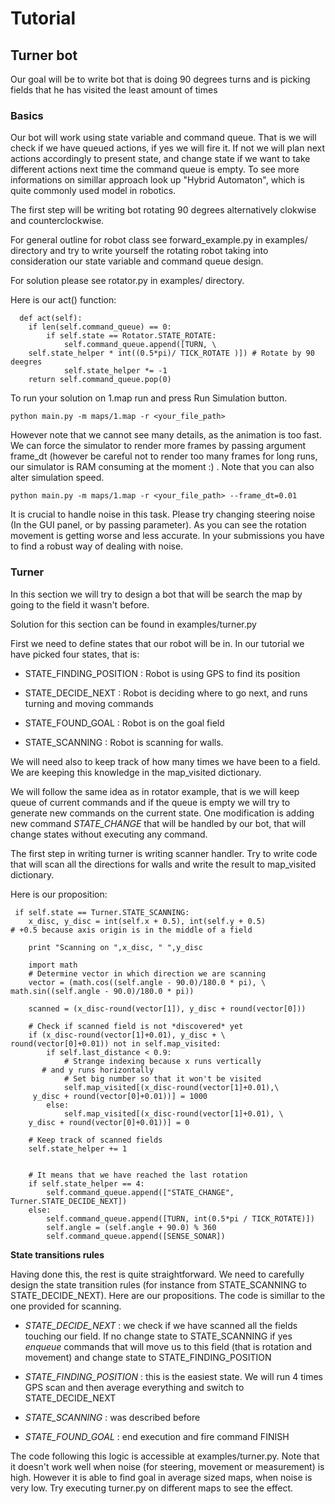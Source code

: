 # Tutorial

## Turner bot ##

Our goal will be to write bot that is doing 90 degrees turns and is picking fields
that he has visited the least amount of times

### Basics

Our bot will work using state variable and command queue. That is we will check if we have queued
actions, if yes we will fire it. If not we will plan next actions accordingly to present state,
and change state if we want to take different actions next time the command queue is empty. To 
see more informations on simillar approach look up "Hybrid Automaton", which is quite commonly
used model in robotics.

The first step will be writing bot rotating 90 degrees alternatively clokwise and counterclockwise.

For general outline for robot class see forward_example.py in examples/ directory and try to write 
yourself the rotating robot taking into consideration our state variable and command queue design.

For solution please see rotator.py in examples/ directory.

Here is our act() function:


      def act(self):
        if len(self.command_queue) == 0:
            if self.state == Rotator.STATE_ROTATE:
                self.command_queue.append([TURN, \
		self.state_helper * int((0.5*pi)/ TICK_ROTATE )]) # Rotate by 90 deegres
                self.state_helper *= -1
        return self.command_queue.pop(0)

To run your solution on 1.map run and press Run Simulation button.

``python main.py -m maps/1.map -r <your_file_path>``

However note that we cannot see many details, as the animation is too fast. We can force the simulator to render more frames by
passing argument frame_dt (however be careful not to render too many frames for long runs, our simulator is RAM consuming at the moment :) . Note that you can also alter simulation speed.

``python main.py -m maps/1.map -r <your_file_path> --frame_dt=0.01``

It is crucial to handle noise in this task. Please try changing steering noise (In the GUI panel, or by passing parameter).
As you can see the rotation movement is getting worse and less accurate. In your submissions you have to find
a robust way of dealing with noise.

### Turner

In this section we will try to design a bot that will be search the map by going to the field it wasn't before.

Solution for this section can be found in examples/turner.py

First we need to define states that our robot will be in. In our tutorial we have picked four states, that is:

  * STATE_FINDING_POSITION : Robot is using GPS to find its position

  * STATE_DECIDE_NEXT : Robot is deciding where to go next, and runs turning and moving commands

  * STATE_FOUND_GOAL : Robot is on the goal field

  * STATE_SCANNING : Robot is scanning for walls.

We will need also to keep track of how many times we have been to a field. We are keeping this
knowledge in the map_visited dictionary.

We will follow the same idea as in rotator example, that is we will keep queue of current commands and
if the queue is empty we will try to generate new commands on the current state. One modification is
adding new command *STATE_CHANGE* that will be handled by our bot, that will change states without executing
any command.

The first step in writing turner is writing scanner handler. Try to write code that will scan all the
directions for walls and write the result to map_visited dictionary.

Here is our proposition:

     if self.state == Turner.STATE_SCANNING:
        x_disc, y_disc = int(self.x + 0.5), int(self.y + 0.5) 
	# +0.5 because axis origin is in the middle of a field

        print "Scanning on ",x_disc, " ",y_disc

        import math
        # Determine vector in which direction we are scanning
        vector = (math.cos((self.angle - 90.0)/180.0 * pi), \
	math.sin((self.angle - 90.0)/180.0 * pi))

        scanned = (x_disc-round(vector[1]), y_disc + round(vector[0]))

        # Check if scanned field is not *discovered* yet
        if (x_disc-round(vector[1]+0.01), y_disc + \
	round(vector[0]+0.01)) not in self.map_visited:
            if self.last_distance < 0.9:
                # Strange indexing because x runs vertically 
	       # and y runs horizontally
                # Set big number so that it won't be visited
                self.map_visited[(x_disc-round(vector[1]+0.01),\
		 y_disc + round(vector[0]+0.01))] = 1000
            else:
                self.map_visited[(x_disc-round(vector[1]+0.01), \
		y_disc + round(vector[0]+0.01))] = 0

        # Keep track of scanned fields
        self.state_helper += 1


        # It means that we have reached the last rotation
        if self.state_helper == 4:
            self.command_queue.append(["STATE_CHANGE", Turner.STATE_DECIDE_NEXT])
        else:
            self.command_queue.append([TURN, int(0.5*pi / TICK_ROTATE)])
            self.angle = (self.angle + 90.0) % 360
            self.command_queue.append([SENSE_SONAR])

**State transitions rules**

Having done this, the rest is quite straightforward. We need to carefully design the state transition rules (for instance
from STATE_SCANNING to STATE_DECIDE_NEXT). Here are our propositions. The code is simillar to the one provided for scanning.

   * *STATE_DECIDE_NEXT* : we check if we have scanned all the fields touching our field. If no change state to STATE_SCANNING
if yes *enqueue* commands that will move us to this field (that is rotation and movement) and change state to STATE_FINDING_POSITION

   * *STATE_FINDING_POSITION* : this is the easiest state. We will run 4 times GPS scan and then average everything and switch to STATE_DECIDE_NEXT

   * *STATE_SCANNING* : was described before

   * *STATE_FOUND_GOAL* : end execution and fire command FINISH

The code following this logic is accessible at examples/turner.py. Note that it doesn't work well when noise (for steering, movement or
measurement) is high. However it is able to find goal in average sized maps, when noise is very low. Try executing turner.py on
different maps to see the effect.


